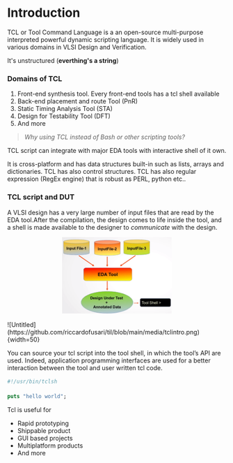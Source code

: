 # Introduction

TCL or Tool Command Language is a an open-source multi-purpose interpreted powerful dynamic scripting language. It is widely used in various domains in VLSI Design and Verification.

It's unstructured (**everthing's a string**)

### Domains of TCL

1. Front-end synthesis tool. Every front-end tools has a tcl shell available
2. Back-end placement and route Tool (PnR)
3. Static Timing Analysis Tool (STA)
4. Design for Testability Tool (DFT)
5. And more

> *Why using TCL instead of Bash or other scripting tools?*
> 

TCL script can integrate with major EDA tools with interactive shell of it own. 

It is cross-platform and has data structures built-in such as lists, arrays and dictionaries. TCL has also control structures. TCL has also regular expression (RegEx engine) that is robust as PERL, python etc..

### TCL script and DUT

A VLSI design has a very large number of input files that are read by the EDA tool.After the compilation, the design comes to life inside the tool, and a shell is made available to the designer to *communicate* with the design.

<p align="center"><img width=50% src="https://github.com/riccardofusari/til/blob/main/media/tclintro.png"></p>
![Untitled](https://github.com/riccardofusari/til/blob/main/media/tclintro.png){width=50}

You can source your tcl script into the tool shell, in which the tool’s API are used. Indeed, application programming interfaces are used for a better interaction between the tool and user written tcl code.

```tcl
#!/usr/bin/tclsh

puts "hello world";
```

Tcl is useful for

- Rapid prototyping
- Shippable product
- GUI based projects
- Multiplatform products
- And more

